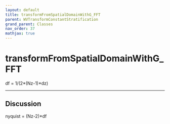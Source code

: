 ```yaml
---
layout: default
title: transformFromSpatialDomainWithG_FFT
parent: WVTransformConstantStratification
grand_parent: Classes
nav_order: 37
mathjax: true
---
```


#  transformFromSpatialDomainWithG_FFT

df = 1/(2*(Nz-1)*dz)


---

## Discussion
nyquist = (Nz-2)*df
